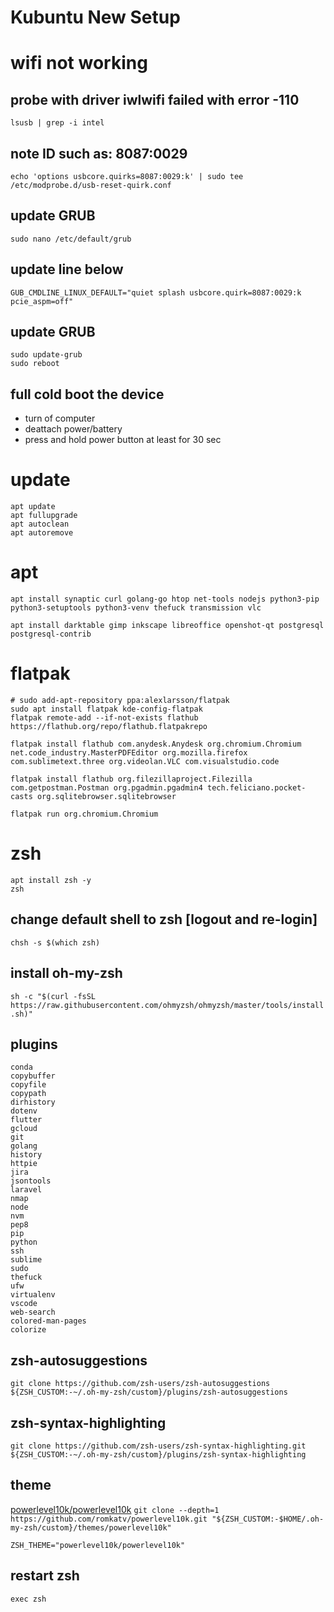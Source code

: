 # Kubuntu New Setup
# wifi not working
## probe with driver iwlwifi failed with error -110
```
lsusb | grep -i intel
```
## note ID such as: 8087:0029
```
echo 'options usbcore.quirks=8087:0029:k' | sudo tee /etc/modprobe.d/usb-reset-quirk.conf
```
## update GRUB
```
sudo nano /etc/default/grub
```
## update line below
```
GUB_CMDLINE_LINUX_DEFAULT="quiet splash usbcore.quirk=8087:0029:k pcie_aspm=off"
```
## update GRUB
```
sudo update-grub
sudo reboot
```
## full cold boot the device
- turn of computer
- deattach power/battery
- press and hold power button at least for 30 sec

# update
```
apt update
apt fullupgrade
apt autoclean
apt autoremove
```
# apt
```
apt install synaptic curl golang-go htop net-tools nodejs python3-pip python3-setuptools python3-venv thefuck transmission vlc

apt install darktable gimp inkscape libreoffice openshot-qt postgresql postgresql-contrib
```
# flatpak

```
# sudo add-apt-repository ppa:alexlarsson/flatpak
sudo apt install flatpak kde-config-flatpak
flatpak remote-add --if-not-exists flathub https://flathub.org/repo/flathub.flatpakrepo

flatpak install flathub com.anydesk.Anydesk org.chromium.Chromium net.code_industry.MasterPDFEditor org.mozilla.firefox com.sublimetext.three org.videolan.VLC com.visualstudio.code

flatpak install flathub org.filezillaproject.Filezilla com.getpostman.Postman org.pgadmin.pgadmin4 tech.feliciano.pocket-casts org.sqlitebrowser.sqlitebrowser

flatpak run org.chromium.Chromium
```
# zsh
```
apt install zsh -y
zsh
```
## change default shell to zsh [logout and re-login]
`chsh -s $(which zsh)`
## install oh-my-zsh
`sh -c "$(curl -fsSL https://raw.githubusercontent.com/ohmyzsh/ohmyzsh/master/tools/install.sh)"`
## plugins
```
conda
copybuffer
copyfile
copypath
dirhistory
dotenv
flutter
gcloud
git
golang
history
httpie
jira
jsontools
laravel
nmap
node
nvm
pep8
pip
python
ssh
sublime
sudo
thefuck
ufw
virtualenv
vscode
web-search
colored-man-pages
colorize
```
## zsh-autosuggestions
`git clone https://github.com/zsh-users/zsh-autosuggestions ${ZSH_CUSTOM:-~/.oh-my-zsh/custom}/plugins/zsh-autosuggestions`

## zsh-syntax-highlighting
`git clone https://github.com/zsh-users/zsh-syntax-highlighting.git ${ZSH_CUSTOM:-~/.oh-my-zsh/custom}/plugins/zsh-syntax-highlighting`

## theme
[powerlevel10k/powerlevel10k](https://github.com/romkatv/powerlevel10k)
`git clone --depth=1 https://github.com/romkatv/powerlevel10k.git "${ZSH_CUSTOM:-$HOME/.oh-my-zsh/custom}/themes/powerlevel10k"`

`ZSH_THEME="powerlevel10k/powerlevel10k"`

## restart zsh
`exec zsh`
